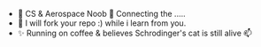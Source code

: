 - 👋 CS & Aerospace Noob 👀 Connecting the .....
- 🌱 I will fork your repo :) while i learn from you.
- ✨ Running on coffee & believes Schrodinger's cat is still alive 📫
<!---
josephkb87/josephkb87 is a ✨ special ✨ repository because its `README.md` (this file) appears on your GitHub profile.
You can click the Preview link to take a look at your changes.
--->
